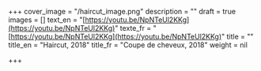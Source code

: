 +++
cover_image = "/haircut_image.png"
description = ""
draft = true
images = []
text_en = "[https://youtu.be/NpNTeUl2KKg](https://youtu.be/NpNTeUl2KKg)"
texte_fr = "[https://youtu.be/NpNTeUl2KKg](https://youtu.be/NpNTeUl2KKg)"
title = ""
title_en = "Haircut, 2018"
title_fr = "Coupe de cheveux, 2018"
weight = nil

+++
